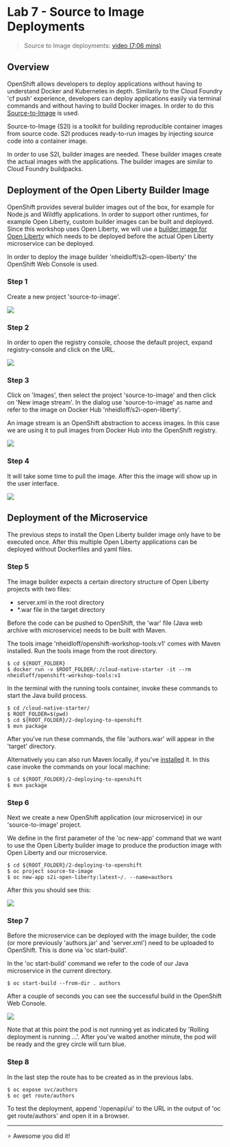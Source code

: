 # Lab 7 - Source to Image Deployments

> Source to Image deployments: [video (7:06 mins)](https://youtu.be/p6lVc6MDrcM)

## Overview

OpenShift allows developers to deploy applications without having to understand Docker and Kubernetes in depth. Similarily to the Cloud Foundry 'cf push' experience, developers can deploy applications easily via terminal commands and without having to build Docker images. In order to do this [Source-to-Image](https://github.com/openshift/source-to-image) is used.

Source-to-Image (S2I) is a toolkit for building reproducible container images from source code. S2I produces ready-to-run images by injecting source code into a container image.

In order to use S2I, builder images are needed. These builder images create the actual images with the applications. The builder images are similar to Cloud Foundry buildpacks.

## Deployment of the Open Liberty Builder Image

OpenShift provides several builder images out of the box, for example for Node.js and Wildfly applications. In order to support other runtimes, for example Open Liberty, custom builder images can be built and deployed. Since this workshop uses Open Liberty, we will use a [builder image for Open Liberty](https://github.com/nheidloff/s2i-open-liberty) which needs to be deployed before the actual Open Liberty microservice can be deployed.

In order to deploy the image builder 'nheidloff/s2i-open-liberty' the OpenShift Web Console is used.

### Step 1

Create a new project 'source-to-image'.

<kbd><img src="images/lab-7-step-1.jpg" /></kbd>

### Step 2

In order to open the registry console, choose the default project, expand registry-console and click on the URL.

<kbd><img src="images/lab-7-step-2.jpg" /></kbd>

### Step 3

Click on 'Images', then select the project 'source-to-image' and then click on 'New image stream'. In the dialog use 'source-to-image' as name and refer to the image on Docker Hub 'nheidloff/s2i-open-liberty'.

An image stream is an OpenShift abstraction to access images. In this case we are using it to pull images from Docker Hub into the OpenShift registry.

<kbd><img src="images/lab-7-step-3.jpg" /></kbd>

### Step 4

It will take some time to pull the image. After this the image will show up in the user interface.

<kbd><img src="images/lab-7-step-4.jpg" /></kbd>

## Deployment of the Microservice

The previous steps to install the Open Liberty builder image only have to be executed once. After this multiple Open Liberty applications can be deployed without Dockerfiles and yaml files.

### Step 5

The image builder expects a certain directory structure of Open Liberty projects with two files:

* server.xml in the root directory
* *.war file in the target directory

Before the code can be pushed to OpenShift, the 'war' file (Java web archive with microservice) needs to be built with Maven.

The tools image 'nheidloff/openshift-workshop-tools:v1' comes with Maven installed. Run the tools image from the root directory.

```
$ cd ${ROOT_FOLDER}
$ docker run -v $ROOT_FOLDER/:/cloud-native-starter -it --rm nheidloff/openshift-workshop-tools:v1
```

In the terminal with the running tools container, invoke these commands to start the Java build process.

```
$ cd /cloud-native-starter/
$ ROOT_FOLDER=$(pwd)
$ cd ${ROOT_FOLDER}/2-deploying-to-openshift
$ mvn package
```

After you've run these commands, the file 'authors.war' will appear in the 'target' directory.

Alternatively you can also run Maven locally, if you've [installed](https://maven.apache.org/install.html) it. In this case invoke the commands on your local machine:

```
$ cd ${ROOT_FOLDER}/2-deploying-to-openshift
$ mvn package
```

### Step 6

Next we create a new OpenShift application (our microservice) in our 'source-to-image' project.

We define in the first parameter of the 'oc new-app' command that we want to use the Open Liberty builder image to produce the production image with Open Liberty and our microservice.

```
$ cd ${ROOT_FOLDER}/2-deploying-to-openshift
$ oc project source-to-image
$ oc new-app s2i-open-liberty:latest~/. --name=authors
```

After this you should see this:

<kbd><img src="images/lab-7-step-7.png" /></kbd>

### Step 7

Before the microservice can be deployed with the image builder, the code (or more previously 'authors.jar' and 'server.xml') need to be uploaded to OpenShift. This is done via 'oc start-build'.

In the 'oc start-build' command we refer to the code of our Java microservice in the current directory.

```
$ oc start-build --from-dir . authors 
```

After a couple of seconds you can see the successful build in the OpenShift Web Console.

<kbd><img src="images/lab-7-step-8.jpg" /></kbd>

Note that at this point the pod is not running yet as indicated by 'Rolling deployment is running ...'. After you've waited another minute, the pod will be ready and the grey circle will turn blue.

### Step 8

In the last step the route has to be created as in the previous labs.

```
$ oc expose svc/authors
$ oc get route/authors
```

To test the deployment, append '/openapi/ui' to the URL in the output of 'oc get route/authors' and open it in a browser.

---

:star:  Awesome you did it!
